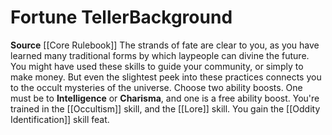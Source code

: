 ﻿---
ability:
- Intelligence
- Charisma
ability_boost:
- Intelligence
- Charisma
feat: '[[DATABASE/feat/Oddity Identification|Oddity Identification]]'
id: '16'
name: Fortune Teller
prerequisite: null
rarity: Common
skill:
- '[[DATABASE/skill/Occultism|Occultism]]'
- Fortune-Telling [[DATABASE/skill/Lore|Lore]]
source: '[[DATABASE/source/Core Rulebook|Core Rulebook]]'
subcategory: general
trait: null
type: Background

---
# Fortune Teller<span class="item-type">Background</span>

**Source** [[Core Rulebook]] 
The strands of fate are clear to you, as you have learned many traditional forms by which laypeople can divine the future. You might have used these skills to guide your community, or simply to make money. But even the slightest peek into these practices connects you to the occult mysteries of the universe.
Choose two ability boosts. One must be to **Intelligence** or **Charisma**, and one is a free ability boost.
You're trained in the [[Occultism]] skill, and the [[Lore]] skill. You gain the [[Oddity Identification]] skill feat.